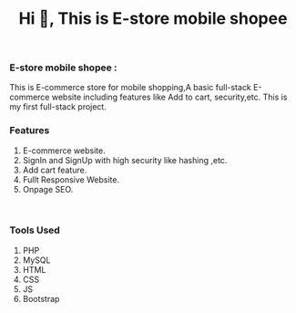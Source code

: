 <h1 align="center">Hi 👋, This is E-store mobile shopee</h1><br>


<h3><b>E-store mobile shopee : </b></h3>
<p>This is E-commerce store for mobile shopping,A basic full-stack E-commerce website including features like Add to cart, security,etc. This is my first full-stack project.</p>


<h3>Features</h3>
<div>
<ol>
  <li>E-commerce website.</li>
  <li>SignIn and SignUp with high security like hashing ,etc.</li>
  <li>Add cart feature.</li>
  <li>Fullt Responsive Website.</li>  
  <li>Onpage SEO.</li>  
</ol>
</div>
<br>

<h3>Tools Used</h3>
<ol>
  <li>PHP</li>
  <li>MySQL</li>
  <li>HTML</li>
  <li>CSS</li>
  <li>JS</li>
  <li>Bootstrap</li>  
</ol>
<h2></h2>

